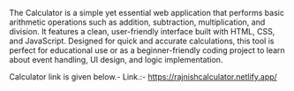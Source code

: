 The Calculator is a simple yet essential web application that performs basic arithmetic operations such as addition, subtraction, multiplication, and division. It features a clean, user-friendly interface built with HTML, CSS, and JavaScript. Designed for quick and accurate calculations, this tool is perfect for educational use or as a beginner-friendly coding project to learn about event handling, UI design, and logic implementation.

Calculator link is given below.-
Link.:- https://rajnishcalculator.netlify.app/
